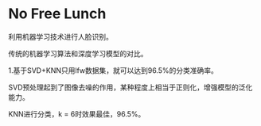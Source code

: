 # No Free Lunch
利用机器学习技术进行人脸识别。

传统的机器学习算法和深度学习模型的对比。

1.基于SVD+KNN只用lfw数据集，就可以达到96.5%的分类准确率。

SVD预处理起到了图像去噪的作用，某种程度上相当于正则化，增强模型的泛化能力。

KNN进行分类，k = 6时效果最佳，96.5%。
